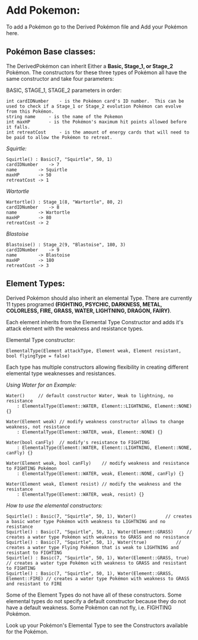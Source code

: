 # Add Pokemon:

To add a Pokémon go to the Derived Pokémon file and Add your Pokémon here.

## Pokémon Base classes: 

The DerivedPokémon can inherit Either a **Basic, Stage_1, or Stage_2** Pokémon.  The constructors for these three types of Pokémon all have the same constructor and take four parameters:

BASIC, STAGE_1, STAGE_2 parameters in order:

	int cardIDNumber	- is the Pokémon card's ID number.  This can be used to check if a Stage_1 or Stage_2 evolution Pokémon can evolve from this Pokémon.
	string name		- is the name of the Pokemon
	int maxHP		- is the Pokémon's maximum hit points allowed before it falls.
	int retreatCost		- is the amount of energy cards that will need to be paid to allow the Pokémon to retreat.

*Squirtle:*

	Squirtle() : Basic(7, "Squirtle", 50, 1)
	cardIDNumber 	-> 7
	name		-> Squirtle
	maxHP		-> 50
	retreatCost	-> 1
	
*Wartortle*

	Wartortle() : Stage_1(8, "Wartortle", 80, 2)
	cardIDNumber 	-> 8
	name		-> Wartortle
	maxHP		-> 80
	retreatCost	-> 2
	
*Blastoise*

	Blastoise() : Stage_2(9, "Blastoise", 180, 3)
	cardIDNumber 	-> 9
	name		-> Blastoise
	maxHP		-> 180
	retreatCost	-> 3

## Element Types:

Derived Pokémon should also inherit an elemental Type.  There are currently 11 types programed **(FIGHTING, PSYCHIC, DARKNESS, METAL, COLORLESS, FIRE, GRASS, WATER, LIGHTNING, DRAGON, FAIRY)**.

Each element inherits from the Elemental Type Constructor and adds it's attack element with the weakness and resistance types.

Elemental Type constructor:

	ElementalType(Element attackType, Element weak, Element resistant, bool flyingType = false)


Each type has multiple constructors allowing flexibility in creating different elemental type weaknesses and resistances.   

*Using Water for an Example:*

	Water()		// default constructor Water, Weak to lightning, no resistance
		: ElementalType(Element::WATER, Element::LIGHTNING, Element::NONE) {}

	Water(Element weak)	// modify weakness constructor allows to change weakness, not resistance
		: ElementalType(Element::WATER, weak, Element::NONE) {}

	Water(bool canFly)	// modify's resistance to FIGHTING
		: ElementalType(Element::WATER, Element::LIGHTNING, Element::NONE, canFly) {}

	Water(Element weak, bool canFly)	// modify weakness and resistance to FIGHTING Pokémon
		: ElementalType(Element::WATER, weak, Element::NONE, canFly) {}

	Water(Element weak, Element resist)	// modify the weakness and the resistance
		: ElementalType(Element::WATER, weak, resist) {}

*How to use the elemental constructors:*


	Squirtle() : Basic(7, "Squirtle", 50, 1), Water() 			// creates a basic water type Pokémon with weakness to LIGHTNING and no resistance
	Squirtle() : Basic(7, "Squirtle", 50, 1), Water(Element::GRASS) 	// creates a water type Pokémon with weakness to GRASS and no resistance
	Squirtle() : Basic(7, "Squirtle", 50, 1), Water(true) 			// creates a water type Flying Pokémon that is weak to LIGHTNING and resistant to FIGHTING
	Squirtle() : Basic(7, "Squirtle", 50, 1), Water(Element::GRASS, true) 	// creates a water type Pokémon with weakness to GRASS and resistant to FIGHTING
	Squirtle() : Basic(7, "Squirtle", 50, 1), Water(Element::GRASS, Element::FIRE) // creates a water type Pokémon with weakness to GRASS and resistant to FIRE


Some of the Element Types do not have all of these constructors.  Some elemental types do not specify a default constructor because they do not have a default weakness.  Some Pokémon can not fly, i.e. FIGHTING Pokémon.

Look up your Pokémon's Elemental Type to see the Constructors available for the Pokémon.
